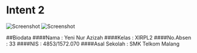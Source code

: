 # Intent 2

![Screenshot](https://s12.postimg.org/gecgl0qrx/Int2.jpg)    ![Screenshot](https://s16.postimg.org/mbrymehyt/Int2.jpg)

##Biodata
####Nama : Yeni Nur Azizah
####Kelas : XIRPL2
####No.Absen : 33
####NIS : 4853/1572.070
####Asal Sekolah : SMK Telkom Malang

